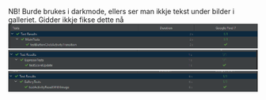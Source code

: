 NB! Burde brukes i darkmode, ellers ser man ikkje tekst under bilder i galleriet. Gidder ikkje fikse dette nå
![MainActivity Test Result](MainActivityTestResult.png)
![Quiz Test Result](QuizTestResult.png)
![Gallery Test Result](GalleryTestResult.png)
